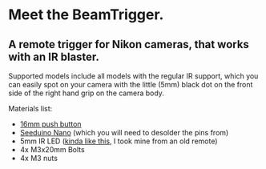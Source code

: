 # Meet the BeamTrigger.
## A remote trigger for Nikon cameras, that works with an IR blaster.

Supported models include all models with the regular IR support, which you can easily spot on your camera with the little (5mm) black dot on the front side of the right hand grip on the camera body.

Materials list:
- [16mm push button](https://www.amazon.com/APIELE-Warranty-Button-Switch-Stainless/dp/B07NZDW47Q/ref=sr_1_6?crid=1NB7AC92UKO47&dchild=1&keywords=16mm+push+button&qid=1632492539&sprefix=16mm+push+%2Caps%2C312&sr=8-6)
- [Seeduino Nano](https://www.seeedstudio.com/Seeeduino-Nano-p-4111.html) (which you will need to desolder the pins from)
- 5mm IR LED ([kinda like this](https://www.amazon.com/Adafruit-Super-bright-5mm-pack-ADA388/dp/B00ULB0U44/ref=sr_1_6?dchild=1&keywords=Infrared+led&qid=1632492751&sr=8-6), I took mine from an old remote)
- 4x M3x20mm Bolts
- 4x M3 nuts
